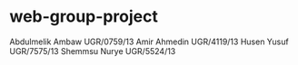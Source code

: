 # web-group-project
Abdulmelik Ambaw  UGR/0759/13
Amir Ahmedin UGR/4119/13
Husen Yusuf UGR/7575/13
Shemmsu Nurye UGR/5524/13
